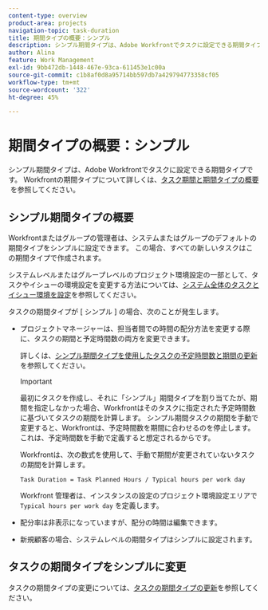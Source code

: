 ```yaml
---
content-type: overview
product-area: projects
navigation-topic: task-duration
title: 期間タイプの概要：シンプル
description: シンプル期間タイプは、Adobe Workfrontでタスクに設定できる期間タイプです。
author: Alina
feature: Work Management
exl-id: 9bb472db-1448-467e-93ca-611453e1c00a
source-git-commit: c1b8af0d8a95714bb597db7a429794773358cf05
workflow-type: tm+mt
source-wordcount: '322'
ht-degree: 45%

---
```


# 期間タイプの概要：シンプル

<!-- Audited: 5/2025 -->

シンプル期間タイプは、Adobe Workfrontでタスクに設定できる期間タイプです。 Workfrontの期間タイプについて詳しくは、[&#x200B; タスク期間と期間タイプの概要 &#x200B;](../../../manage-work/tasks/taskdurtn/task-duration-and-duration-type.md) を参照してください。

## シンプル期間タイプの概要

Workfrontまたはグループの管理者は、システムまたはグループのデフォルトの期間タイプをシンプルに設定できます。 この場合、すべての新しいタスクはこの期間タイプで作成されます。

システムレベルまたはグループレベルのプロジェクト環境設定の一部として、タスクやイシューの環境設定を変更する方法については、[システム全体のタスクとイシュー環境を設定](../../../administration-and-setup/set-up-workfront/configure-system-defaults/set-task-issue-preferences.md)を参照してください。

タスクの期間タイプが [ シンプル ] の場合、次のことが発生します。

* プロジェクトマネージャーは、担当者間での時間の配分方法を変更する際に、タスクの期間と予定時間数の両方を変更できます。

  詳しくは、[シンプル期間タイプを使用したタスクの予定時間数と期間の更新](../../../manage-work/tasks/taskdurtn/update-planned-hours-duration-for-simple-duration-task.md)を参照してください。

  >[!IMPORTANT]
  >
  >最初にタスクを作成し、それに「シンプル」期間タイプを割り当てたが、期間を指定しなかった場合、Workfrontはそのタスクに指定された予定時間数に基づいてタスクの期間を計算します。 シンプル期間タスクの期間を手動で変更すると、Workfrontは、予定時間数を期間に合わせるのを停止します。これは、予定時間数を手動で定義すると想定されるからです。
  >
  >Workfrontは、次の数式を使用して、手動で期間が変更されていないタスクの期間を計算します。
  >
  > `Task Duration = Task Planned Hours / Typical hours per work day`
  >
  >Workfront 管理者は、インスタンスの設定のプロジェクト環境設定エリアで `Typical hours per work day` を定義します。

* 配分率は非表示になっていますが、配分の時間は編集できます。
* 新規顧客の場合、システムレベルの期間タイプはシンプルに設定されます。

## タスクの期間タイプをシンプルに変更

タスクの期間タイプの変更については、[タスクの期間タイプの更新](../../../manage-work/tasks/taskdurtn/update-duration-type-of-task.md)を参照してください。

<!--
<p data-mc-conditions="QuicksilverOrClassic.Draft mode">(NOTE: replaced with new article linked above)</p>
-->

<!--
<ol data-mc-conditions="QuicksilverOrClassic.Draft mode">
<li value="1">Go to a task for which you want to change the Duration Type.</li>
<li value="2"> <p data-mc-conditions="QuicksilverOrClassic.Quicksilver">Click <strong>Task Details</strong> in the left panel, then in the Overview area double click <strong>Duration Type</strong>. </p> </li>
<li value="3"> <p>Select <strong>Simple</strong> from the drop-down menu.</p> </li>
<li value="4">Click <strong>Save</strong> <strong>Changes</strong><strong>.</strong></li>
</ol>
-->
